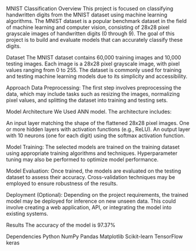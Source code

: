 MNIST Classification
Overview
This project is focused on classifying handwritten digits from the MNIST dataset using machine learning algorithms. The MNIST dataset is a popular benchmark dataset in the field of machine learning and computer vision, consisting of 28x28 pixel grayscale images of handwritten digits (0 through 9). The goal of this project is to build and evaluate models that can accurately classify these digits.

Dataset
The MNIST dataset contains 60,000 training images and 10,000 testing images. Each image is a 28x28 pixel grayscale image, with pixel values ranging from 0 to 255. The dataset is commonly used for training and testing machine learning models due to its simplicity and accessibility.

Approach
Data Preprocessing: The first step involves preprocessing the data, which may include tasks such as resizing the images, normalizing pixel values, and splitting the dataset into training and testing sets.

Model Architecture
We Used ANN model. The architecture includes:

An input layer matching the shape of the flattened 28x28 pixel images.
One or more hidden layers with activation functions (e.g., ReLU).
An output layer with 10 neurons (one for each digit) using the softmax activation function.

Model Training: The selected models are trained on the training dataset using appropriate training algorithms and techniques. Hyperparameter tuning may also be performed to optimize model performance.

Model Evaluation: Once trained, the models are evaluated on the testing dataset to assess their accuracy. Cross-validation techniques may be employed to ensure robustness of the results.

Deployment (Optional): Depending on the project requirements, the trained model may be deployed for inference on new unseen data. This could involve creating a web application, API, or integrating the model into existing systems.

Results
The accuracy of the model is 97.37%

Dependencies
Python 
NumPy
Pandas
Matplotlib
Scikit-learn
TensorFlow
keras
